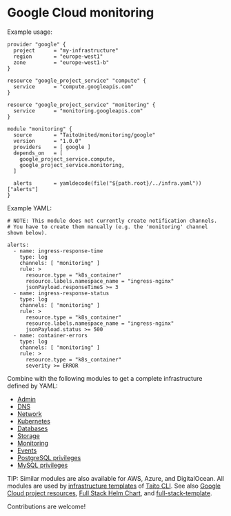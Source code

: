 # Google Cloud monitoring

Example usage:

```
provider "google" {
  project      = "my-infrastructure"
  region       = "europe-west1"
  zone         = "europe-west1-b"
}

resource "google_project_service" "compute" {
  service      = "compute.googleapis.com"
}

resource "google_project_service" "monitoring" {
  service      = "monitoring.googleapis.com"
}

module "monitoring" {
  source       = "TaitoUnited/monitoring/google"
  version      = "1.0.0"
  providers    = [ google ]
  depends_on   = [
    google_project_service.compute,
    google_project_service.monitoring,
  ]

  alerts       = yamldecode(file("${path.root}/../infra.yaml"))["alerts"]
}
```

Example YAML:

```
# NOTE: This module does not currently create notification channels.
# You have to create them manually (e.g. the 'monitoring' channel shown below).

alerts:
  - name: ingress-response-time
    type: log
    channels: [ "monitoring" ]
    rule: >
      resource.type = "k8s_container"
      resource.labels.namespace_name = "ingress-nginx"
      jsonPayload.responseTimeS >= 3
  - name: ingress-response-status
    type: log
    channels: [ "monitoring" ]
    rule: >
      resource.type = "k8s_container"
      resource.labels.namespace_name = "ingress-nginx"
      jsonPayload.status >= 500
  - name: container-errors
    type: log
    channels: [ "monitoring" ]
    rule: >
      resource.type = "k8s_container"
      severity >= ERROR
```

Combine with the following modules to get a complete infrastructure defined by YAML:

- [Admin](https://registry.terraform.io/modules/TaitoUnited/admin/google)
- [DNS](https://registry.terraform.io/modules/TaitoUnited/dns/google)
- [Network](https://registry.terraform.io/modules/TaitoUnited/network/google)
- [Kubernetes](https://registry.terraform.io/modules/TaitoUnited/kubernetes/google)
- [Databases](https://registry.terraform.io/modules/TaitoUnited/databases/google)
- [Storage](https://registry.terraform.io/modules/TaitoUnited/storage/google)
- [Monitoring](https://registry.terraform.io/modules/TaitoUnited/monitoring/google)
- [Events](https://registry.terraform.io/modules/TaitoUnited/events/google)
- [PostgreSQL privileges](https://registry.terraform.io/modules/TaitoUnited/privileges/postgresql)
- [MySQL privileges](https://registry.terraform.io/modules/TaitoUnited/privileges/mysql)

TIP: Similar modules are also available for AWS, Azure, and DigitalOcean. All modules are used by [infrastructure templates](https://taitounited.github.io/taito-cli/templates#infrastructure-templates) of [Taito CLI](https://taitounited.github.io/taito-cli/). See also [Google Cloud project resources](https://registry.terraform.io/modules/TaitoUnited/project-resources/google), [Full Stack Helm Chart](https://github.com/TaitoUnited/taito-charts/blob/master/full-stack), and [full-stack-template](https://github.com/TaitoUnited/full-stack-template).

Contributions are welcome!
